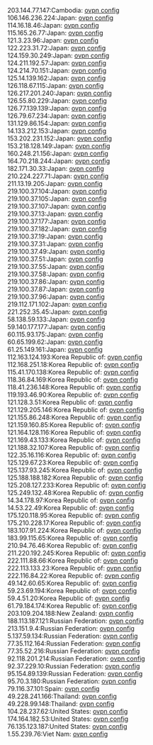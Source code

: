 203.144.77.147:Cambodia: [ovpn config](vpn/203_144_77_147.ovpn)  
106.146.236.224:Japan: [ovpn config](vpn/106_146_236_224.ovpn)  
114.16.18.46:Japan: [ovpn config](vpn/114_16_18_46.ovpn)  
115.165.26.77:Japan: [ovpn config](vpn/115_165_26_77.ovpn)  
121.3.23.96:Japan: [ovpn config](vpn/121_3_23_96.ovpn)  
122.223.31.72:Japan: [ovpn config](vpn/122_223_31_72.ovpn)  
124.159.30.249:Japan: [ovpn config](vpn/124_159_30_249.ovpn)  
124.211.192.57:Japan: [ovpn config](vpn/124_211_192_57.ovpn)  
124.214.70.151:Japan: [ovpn config](vpn/124_214_70_151.ovpn)  
125.14.139.162:Japan: [ovpn config](vpn/125_14_139_162.ovpn)  
126.118.67.115:Japan: [ovpn config](vpn/126_118_67_115.ovpn)  
126.217.201.240:Japan: [ovpn config](vpn/126_217_201_240.ovpn)  
126.55.80.229:Japan: [ovpn config](vpn/126_55_80_229.ovpn)  
126.77.139.139:Japan: [ovpn config](vpn/126_77_139_139.ovpn)  
126.79.67.234:Japan: [ovpn config](vpn/126_79_67_234.ovpn)  
131.129.86.154:Japan: [ovpn config](vpn/131_129_86_154.ovpn)  
14.133.212.153:Japan: [ovpn config](vpn/14_133_212_153.ovpn)  
153.202.231.152:Japan: [ovpn config](vpn/153_202_231_152.ovpn)  
153.218.128.149:Japan: [ovpn config](vpn/153_218_128_149.ovpn)  
160.248.21.156:Japan: [ovpn config](vpn/160_248_21_156.ovpn)  
164.70.218.244:Japan: [ovpn config](vpn/164_70_218_244.ovpn)  
182.171.30.33:Japan: [ovpn config](vpn/182_171_30_33.ovpn)  
210.224.227.71:Japan: [ovpn config](vpn/210_224_227_71.ovpn)  
211.13.19.205:Japan: [ovpn config](vpn/211_13_19_205.ovpn)  
219.100.37.104:Japan: [ovpn config](vpn/219_100_37_104.ovpn)  
219.100.37.105:Japan: [ovpn config](vpn/219_100_37_105.ovpn)  
219.100.37.107:Japan: [ovpn config](vpn/219_100_37_107.ovpn)  
219.100.37.13:Japan: [ovpn config](vpn/219_100_37_13.ovpn)  
219.100.37.177:Japan: [ovpn config](vpn/219_100_37_177.ovpn)  
219.100.37.182:Japan: [ovpn config](vpn/219_100_37_182.ovpn)  
219.100.37.19:Japan: [ovpn config](vpn/219_100_37_19.ovpn)  
219.100.37.31:Japan: [ovpn config](vpn/219_100_37_31.ovpn)  
219.100.37.49:Japan: [ovpn config](vpn/219_100_37_49.ovpn)  
219.100.37.51:Japan: [ovpn config](vpn/219_100_37_51.ovpn)  
219.100.37.55:Japan: [ovpn config](vpn/219_100_37_55.ovpn)  
219.100.37.58:Japan: [ovpn config](vpn/219_100_37_58.ovpn)  
219.100.37.86:Japan: [ovpn config](vpn/219_100_37_86.ovpn)  
219.100.37.87:Japan: [ovpn config](vpn/219_100_37_87.ovpn)  
219.100.37.96:Japan: [ovpn config](vpn/219_100_37_96.ovpn)  
219.112.171.102:Japan: [ovpn config](vpn/219_112_171_102.ovpn)  
221.252.35.45:Japan: [ovpn config](vpn/221_252_35_45.ovpn)  
58.138.59.133:Japan: [ovpn config](vpn/58_138_59_133.ovpn)  
59.140.177.177:Japan: [ovpn config](vpn/59_140_177_177.ovpn)  
60.115.93.175:Japan: [ovpn config](vpn/60_115_93_175.ovpn)  
60.65.199.62:Japan: [ovpn config](vpn/60_65_199_62.ovpn)  
61.25.149.161:Japan: [ovpn config](vpn/61_25_149_161.ovpn)  
112.163.124.193:Korea Republic of: [ovpn config](vpn/112_163_124_193.ovpn)  
112.168.251.18:Korea Republic of: [ovpn config](vpn/112_168_251_18.ovpn)  
115.41.170.138:Korea Republic of: [ovpn config](vpn/115_41_170_138.ovpn)  
118.36.84.169:Korea Republic of: [ovpn config](vpn/118_36_84_169.ovpn)  
118.41.236.148:Korea Republic of: [ovpn config](vpn/118_41_236_148.ovpn)  
119.193.46.90:Korea Republic of: [ovpn config](vpn/119_193_46_90.ovpn)  
121.128.3.51:Korea Republic of: [ovpn config](vpn/121_128_3_51.ovpn)  
121.129.205.146:Korea Republic of: [ovpn config](vpn/121_129_205_146.ovpn)  
121.155.86.248:Korea Republic of: [ovpn config](vpn/121_155_86_248.ovpn)  
121.159.160.85:Korea Republic of: [ovpn config](vpn/121_159_160_85.ovpn)  
121.164.128.116:Korea Republic of: [ovpn config](vpn/121_164_128_116.ovpn)  
121.169.43.133:Korea Republic of: [ovpn config](vpn/121_169_43_133.ovpn)  
121.188.32.107:Korea Republic of: [ovpn config](vpn/121_188_32_107.ovpn)  
122.35.16.116:Korea Republic of: [ovpn config](vpn/122_35_16_116.ovpn)  
125.129.67.23:Korea Republic of: [ovpn config](vpn/125_129_67_23.ovpn)  
125.137.93.245:Korea Republic of: [ovpn config](vpn/125_137_93_245.ovpn)  
125.188.188.182:Korea Republic of: [ovpn config](vpn/125_188_188_182.ovpn)  
125.208.127.233:Korea Republic of: [ovpn config](vpn/125_208_127_233.ovpn)  
125.249.132.48:Korea Republic of: [ovpn config](vpn/125_249_132_48.ovpn)  
14.34.178.97:Korea Republic of: [ovpn config](vpn/14_34_178_97.ovpn)  
14.53.22.49:Korea Republic of: [ovpn config](vpn/14_53_22_49.ovpn)  
175.120.118.95:Korea Republic of: [ovpn config](vpn/175_120_118_95.ovpn)  
175.210.228.17:Korea Republic of: [ovpn config](vpn/175_210_228_17.ovpn)  
183.107.91.224:Korea Republic of: [ovpn config](vpn/183_107_91_224.ovpn)  
183.99.115.65:Korea Republic of: [ovpn config](vpn/183_99_115_65.ovpn)  
210.94.76.46:Korea Republic of: [ovpn config](vpn/210_94_76_46.ovpn)  
211.220.192.245:Korea Republic of: [ovpn config](vpn/211_220_192_245.ovpn)  
222.111.88.66:Korea Republic of: [ovpn config](vpn/222_111_88_66.ovpn)  
222.113.133.23:Korea Republic of: [ovpn config](vpn/222_113_133_23.ovpn)  
222.116.84.22:Korea Republic of: [ovpn config](vpn/222_116_84_22.ovpn)  
49.142.60.65:Korea Republic of: [ovpn config](vpn/49_142_60_65.ovpn)  
59.23.69.194:Korea Republic of: [ovpn config](vpn/59_23_69_194.ovpn)  
59.4.51.20:Korea Republic of: [ovpn config](vpn/59_4_51_20.ovpn)  
61.79.184.174:Korea Republic of: [ovpn config](vpn/61_79_184_174.ovpn)  
203.109.204.188:New Zealand: [ovpn config](vpn/203_109_204_188.ovpn)  
188.113.187.121:Russian Federation: [ovpn config](vpn/188_113_187_121.ovpn)  
213.151.9.4:Russian Federation: [ovpn config](vpn/213_151_9_4.ovpn)  
5.137.59.134:Russian Federation: [ovpn config](vpn/5_137_59_134.ovpn)  
77.35.112.164:Russian Federation: [ovpn config](vpn/77_35_112_164.ovpn)  
77.35.52.216:Russian Federation: [ovpn config](vpn/77_35_52_216.ovpn)  
92.118.201.214:Russian Federation: [ovpn config](vpn/92_118_201_214.ovpn)  
92.37.229.10:Russian Federation: [ovpn config](vpn/92_37_229_10.ovpn)  
95.154.89.139:Russian Federation: [ovpn config](vpn/95_154_89_139.ovpn)  
95.70.3.180:Russian Federation: [ovpn config](vpn/95_70_3_180.ovpn)  
79.116.37.101:Spain: [ovpn config](vpn/79_116_37_101.ovpn)  
49.228.241.166:Thailand: [ovpn config](vpn/49_228_241_166.ovpn)  
49.228.99.148:Thailand: [ovpn config](vpn/49_228_99_148.ovpn)  
104.28.237.62:United States: [ovpn config](vpn/104_28_237_62.ovpn)  
174.164.182.53:United States: [ovpn config](vpn/174_164_182_53.ovpn)  
76.135.123.187:United States: [ovpn config](vpn/76_135_123_187.ovpn)  
1.55.239.76:Viet Nam: [ovpn config](vpn/1_55_239_76.ovpn)  
